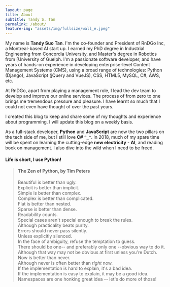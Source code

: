 ```yaml
---
layout: page
title: About
subtitle: Tandy S. Tan
permalink: /about/
feature-img: "assets/img/fullsize/wall_e.jpeg"
---
```


My name is **Tandy Suo Tan**. I'm the co-founder and President of RnDGo Inc, a Montreal-based AI start up. I earned my PhD degree in Industrial Engineering from Concordia University, and Master's degree in Robotics from [University of Guelph. I'm a passionate software developer, and have years of hands-on experience in developing enterprise-level Content Management Systems (CMS), using a broad range of technologies: Python (Django), JavaScript (jQuery and VueJS), CSS, HTML5, MySQL, C#, AWS, etc.

At RnDGo, apart from playing a management role, I lead the dev team to develop and improve our online services. The process of from zero to one brings me tremendous pressure and pleasure. I have learnt so much that I could not even have thought of over the past years.

I created this blog to keep and share some of my thoughts and experience about programming. I will update this blog on a weekly basis.

As a full-stack developer, **Python** and **JavaScript** are now the two pillars on the tech side of me, but I still love **C#** `^_^`. In 2018, much of my spare time will be spent on learning the cutting-edge **new electricity** - **AI**, and reading book on management. I also dive into the wild when I need to be freed.

#### Life is short, I use Python!

> #### The Zen of Python, by Tim Peters
>
> Beautiful is better than ugly.  
> Explicit is better than implicit.  
> Simple is better than complex.  
> Complex is better than complicated.  
> Flat is better than nested.  
> Sparse is better than dense.  
> Readability counts.  
> Special cases aren't special enough to break the rules.  
> Although practicality beats purity.  
> Errors should never pass silently.  
> Unless explicitly silenced.  
> In the face of ambiguity, refuse the temptation to guess.  
> There should be one-- and preferably only one --obvious way to do it.  
> Although that way may not be obvious at first unless you're Dutch.  
> Now is better than never.  
> Although never is often better than _right_ now.  
> If the implementation is hard to explain, it's a bad idea.  
> If the implementation is easy to explain, it may be a good idea.  
> Namespaces are one honking great idea -- let's do more of those!
